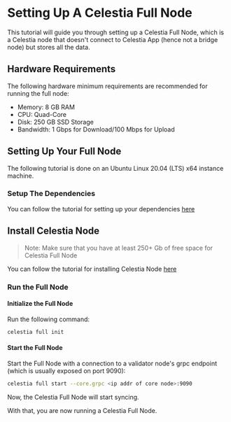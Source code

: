 # Setting Up A Celestia Full Node

This tutorial will guide you through setting up a Celestia Full Node,
which is a Celestia node that doesn't connect to Celestia App
(hence not a bridge node) but stores all the data.

## Hardware Requirements

The following hardware minimum requirements are recommended for running
the full node:

* Memory: 8 GB RAM
* CPU: Quad-Core
* Disk: 250 GB SSD Storage
* Bandwidth: 1 Gbps for Download/100 Mbps for Upload

## Setting Up Your Full Node

The following tutorial is done on an Ubuntu Linux 20.04 (LTS) x64
instance machine.

### Setup The Dependencies

You can follow the tutorial for setting up your dependencies [here](../developers/environment)

## Install Celestia Node

> Note: Make sure that you have at least 250+ Gb of free space
  for Celestia Full Node  

You can follow the tutorial for installing Celestia Node [here](../developers/celestia-node)

### Run the Full Node

#### Initialize the Full Node

Run the following command:

```sh
celestia full init
```

#### Start the Full Node

Start the Full Node with a connection to a validator
node's grpc endpoint (which is usually exposed on port 9090):

```sh
celestia full start --core.grpc <ip addr of core node>:9090
```

Now, the Celestia Full Node will start syncing.

With that, you are now running a Celestia Full Node.

